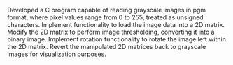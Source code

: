 Developed a C program capable of reading grayscale images in pgm format, where pixel values range from 0 to 255, treated as unsigned characters.
Implement functionality to load the image data into a 2D matrix.
Modify the 2D matrix to perform image thresholding, converting it into a binary image.
Implement rotation functionality to rotate the image left within the 2D matrix.
Revert the manipulated 2D matrices back to grayscale images for visualization purposes.
